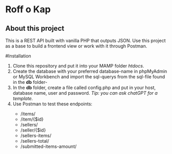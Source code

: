 <!-- @format -->

# Roff o Kap

<h2>About this project</h2>

This is a REST API built with vanilla PHP that outputs JSON. Use this project as
a base to build a frontend view or work with it through Postman.

#Installation

<ol>
<li>Clone this repository and put it into your MAMP folder <i>htdocs</i>.</li>
<li>Create the database with your preferred database-name in phpMyAdmin or MySQL Workbench and import the sql-querys from the sql-file found in the <b>db</b> folder-</li>
<li>In the <b>db</b> folder, create a file called config.php and put in your host, database name, user and password. <i>Tip: you can ask chatGPT for a template.</i></li>
<li>Use Postman to test these endpoints:</li>
<ul>
<li>/items/</li>
<li>/item/{$id}</li>
<li>/sellers/</li>
<li>/seller/{$id}</li>
<li>/sellers-items/</li>
<li>/sellers-total/</li>
<li>/submitted-items-amount/</li>
</ul>
</ol>
